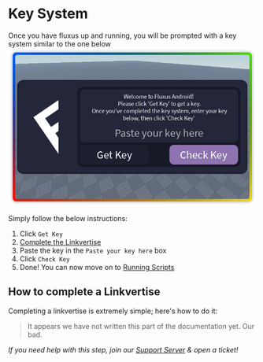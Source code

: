# Key System
Once you have fluxus up and running, you will be prompted with a key system similar to the one below
![KeyPrompt.png](/resources/KeyPrompt.png)

Simply follow the below instructions:
1. Click `Get Key`
2. [Complete the Linkvertise](#how-to-complete-a-linkvertise)
3. Paste the key in the `Paste your key here` box
4. Click `Check Key`
5. Done! You can now move on to [Running Scripts](/Getting%20Started/Running%20Scripts)

## How to complete a Linkvertise
Completing a linkvertise is extremely simple; here's how to do it:

> It appears we have not written this part of the documentation yet. Our bad.

*If you need help with this step, join our [Support Server](https://fluxteam.net/external-files/download.php) & open a ticket!*